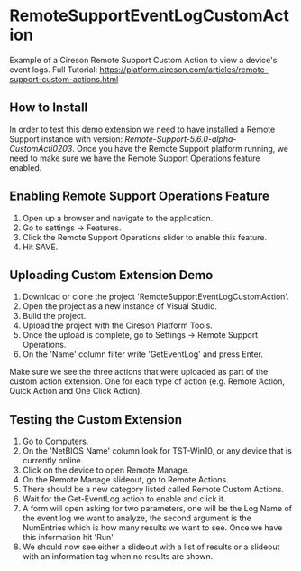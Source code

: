 # RemoteSupportEventLogCustomAction
Example of a Cireson Remote Support Custom Action to view a device's event logs. Full Tutorial: https://platform.cireson.com/articles/remote-support-custom-actions.html


## How to Install

In order to test this demo extension we need to have installed a Remote Support instance with version: _Remote-Support-5.6.0-alpha-CustomActi0203_. Once you have the Remote Support platform running, we need to make sure we have the Remote Support Operations feature enabled.

## Enabling Remote Support Operations Feature

1. Open up a browser and navigate to the application.
2. Go to settings -> Features.
3. Click the Remote Support Operations slider to enable this feature.
4. Hit SAVE.

## Uploading Custom Extension Demo

1. Download or clone the project 'RemoteSupportEventLogCustomAction'.
2. Open the project as a new instance of Visual Studio.
3. Build the project.
4. Upload the project with the Cireson Platform Tools.
5. Once the upload is complete, go to Settings -> Remote Support Operations.
6. On the 'Name' column filter write 'GetEventLog' and press Enter.

Make sure we see the three actions that were uploaded as part of the custom action extension. One for each type of action (e.g. Remote Action, Quick Action and One Click Action).

## Testing the Custom Extension

1. Go to Computers.
2. On the 'NetBIOS Name' column look for TST-Win10, or any device that is currently online.
3. Click on the device to open Remote Manage.
4. On the Remote Manage slideout, go to Remote Actions.
5. There should be a new category listed called Remote Custom Actions.
6. Wait for the Get-EventLog action to enable and click it.
7. A form will open asking for two parameters, one will be the Log Name of the event log we want to analyze, the second argument is the NumEntries which is how many results we want to see. Once we have this information hit 'Run'.
8. We should now see either a slideout with a list of results or a slideout with an information tag when no results are shown. 
